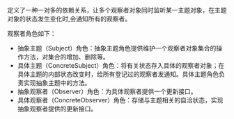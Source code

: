 定义了一种一对多的依赖关系，让多个观察者对象同时监听某一主题对象，在主题对象的状态发生变化时,会通知所有的观察者。

观察者角色如下：
- 抽象主题（Subject）角色：抽象主题角色提供维护一个观察者对象集合的操作方法，对集合的增加、删除等。
- 具体主题（ConcreteSubject）角色：将有关状态存入具体的观察者对象；在具体主题的内部状态改变时，给所有登记过的观察者发通知。具体主题角色负责实现抽象主题中的方法。
- 抽象观察者（Observer）角色：为具体观察者提供一个更新接口。
- 具体观察者（ConcreteObserver）角色：存储与主题相关的自洽状态，实现抽象观察者提供的更新接口。
